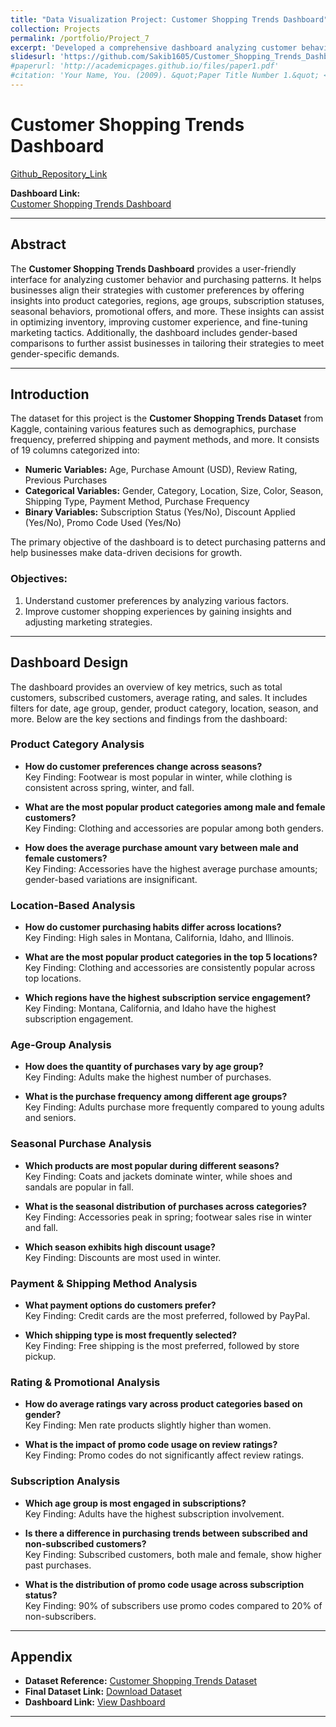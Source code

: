 ```yaml
---
title: "Data Visualization Project: Customer Shopping Trends Dashboard"
collection: Projects
permalink: /portfolio/Project_7
excerpt: 'Developed a comprehensive dashboard analyzing customer behavior and purchasing patterns across various dimensions including product categories, regional trends, age group preferences, subscription status, seasonal behavior, promotions, payment methods, and shipping preferences through interactive visualizations using Google Looker Studio.'
slidesurl: 'https://github.com/Sakib1605/Customer_Shopping_Trends_Dashboard_using_Looker_Studio/blob/main/Sakibul_Final_Project_Report.pdf'
#paperurl: 'http://academicpages.github.io/files/paper1.pdf'
#citation: 'Your Name, You. (2009). &quot;Paper Title Number 1.&quot; <i>Journal 1</i>. 1(1).'
---
```


# Customer Shopping Trends Dashboard

[Github_Repository_Link](https://github.com/Sakib1605/Customer_Shopping_Trends_Dashboard_using_Looker_Studio)

**Dashboard Link:**  
[Customer Shopping Trends Dashboard](https://lookerstudio.google.com/reporting/a91040d3-8e66-420e-9d51-6553271e1d93)

---

## Abstract

The **Customer Shopping Trends Dashboard** provides a user-friendly interface for analyzing customer behavior and purchasing patterns. It helps businesses align their strategies with customer preferences by offering insights into product categories, regions, age groups, subscription statuses, seasonal behaviors, promotional offers, and more. These insights can assist in optimizing inventory, improving customer experience, and fine-tuning marketing tactics. Additionally, the dashboard includes gender-based comparisons to further assist businesses in tailoring their strategies to meet gender-specific demands.

---

## Introduction

The dataset for this project is the **Customer Shopping Trends Dataset** from Kaggle, containing various features such as demographics, purchase frequency, preferred shipping and payment methods, and more. It consists of 19 columns categorized into:

- **Numeric Variables:** Age, Purchase Amount (USD), Review Rating, Previous Purchases
- **Categorical Variables:** Gender, Category, Location, Size, Color, Season, Shipping Type, Payment Method, Purchase Frequency
- **Binary Variables:** Subscription Status (Yes/No), Discount Applied (Yes/No), Promo Code Used (Yes/No)

The primary objective of the dashboard is to detect purchasing patterns and help businesses make data-driven decisions for growth.

### Objectives:
1. Understand customer preferences by analyzing various factors.
2. Improve customer shopping experiences by gaining insights and adjusting marketing strategies.

---

## Dashboard Design

The dashboard provides an overview of key metrics, such as total customers, subscribed customers, average rating, and sales. It includes filters for date, age group, gender, product category, location, season, and more. Below are the key sections and findings from the dashboard:

### Product Category Analysis
- **How do customer preferences change across seasons?**  
  Key Finding: Footwear is most popular in winter, while clothing is consistent across spring, winter, and fall.

- **What are the most popular product categories among male and female customers?**  
  Key Finding: Clothing and accessories are popular among both genders.

- **How does the average purchase amount vary between male and female customers?**  
  Key Finding: Accessories have the highest average purchase amounts; gender-based variations are insignificant.

### Location-Based Analysis
- **How do customer purchasing habits differ across locations?**  
  Key Finding: High sales in Montana, California, Idaho, and Illinois.

- **What are the most popular product categories in the top 5 locations?**  
  Key Finding: Clothing and accessories are consistently popular across top locations.

- **Which regions have the highest subscription service engagement?**  
  Key Finding: Montana, California, and Idaho have the highest subscription engagement.

### Age-Group Analysis
- **How does the quantity of purchases vary by age group?**  
  Key Finding: Adults make the highest number of purchases.

- **What is the purchase frequency among different age groups?**  
  Key Finding: Adults purchase more frequently compared to young adults and seniors.

### Seasonal Purchase Analysis
- **Which products are most popular during different seasons?**  
  Key Finding: Coats and jackets dominate winter, while shoes and sandals are popular in fall.

- **What is the seasonal distribution of purchases across categories?**  
  Key Finding: Accessories peak in spring; footwear sales rise in winter and fall.

- **Which season exhibits high discount usage?**  
  Key Finding: Discounts are most used in winter.

### Payment & Shipping Method Analysis
- **What payment options do customers prefer?**  
  Key Finding: Credit cards are the most preferred, followed by PayPal.

- **Which shipping type is most frequently selected?**  
  Key Finding: Free shipping is the most preferred, followed by store pickup.

### Rating & Promotional Analysis
- **How do average ratings vary across product categories based on gender?**  
  Key Finding: Men rate products slightly higher than women.

- **What is the impact of promo code usage on review ratings?**  
  Key Finding: Promo codes do not significantly affect review ratings.

### Subscription Analysis
- **Which age group is most engaged in subscriptions?**  
  Key Finding: Adults have the highest subscription involvement.

- **Is there a difference in purchasing trends between subscribed and non-subscribed customers?**  
  Key Finding: Subscribed customers, both male and female, show higher past purchases.

- **What is the distribution of promo code usage across subscription status?**  
  Key Finding: 90% of subscribers use promo codes compared to 20% of non-subscribers.

---

## Appendix

- **Dataset Reference:** [Customer Shopping Trends Dataset](https://www.kaggle.com/datasets/iamsouravbanerjee/customer-shopping-trends-dataset)
- **Final Dataset Link:** [Download Dataset](https://drive.google.com/file/d/1kwTe5xH7dkqM0iDNCHrt1kJlPkf3deAQ/view?usp=sharing)
- **Dashboard Link:** [View Dashboard](https://lookerstudio.google.com/reporting/a91040d3-8e66-420e-9d51-6553271e1d93)

---
